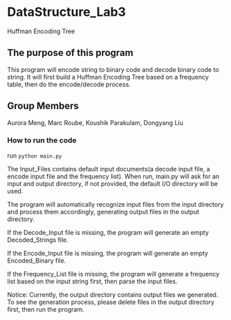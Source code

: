 # DataStructure_Lab3
Huffman Encoding Tree

## The purpose of this program
This program will encode string to binary code and decode binary code to string. It will first build a Huffman Encoding Tree based on a frequency table, then do the encode/decode process.

## Group Members
Aurora Meng, Marc Roube, Koushik Parakulam, Dongyang Liu

### How to run the code
run `python main.py`

The Input_Files contains default input documents(a decode input file, a encode input file and the frequency list). When run, main.py will ask for an input and output directory, if not provided, the default I/O directory will be used.

The program will automatically recognize input files from the input directory and process them accordingly, generating output files in the output directory.

If the Decode_Input file is missing, the program will generate an empty Decoded_Strings file.

If the Encode_Input file is missing, the program will generate an empty Encoded_Binary file.

If the Frequency_List file is missing, the program will generate a frequency list based on the input string first, then parse the input files.

Notice: Currently, the output directory contains output files we generated. To see the generation process, please delete files in the output directory first, then run the program. 
